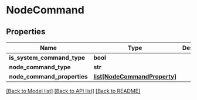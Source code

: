 # NodeCommand

## Properties
Name | Type | Description | Notes
------------ | ------------- | ------------- | -------------
**is_system_command_type** | **bool** |  | [optional] 
**node_command_type** | **str** |  | [optional] 
**node_command_properties** | [**list[NodeCommandProperty]**](NodeCommandProperty.md) |  | [optional] 

[[Back to Model list]](../README.md#documentation-for-models) [[Back to API list]](../README.md#documentation-for-api-endpoints) [[Back to README]](../README.md)

